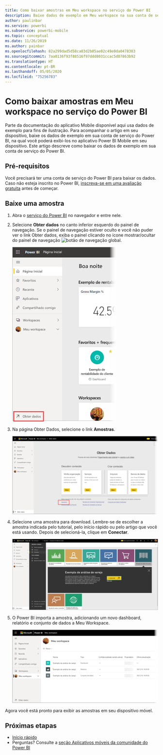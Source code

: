 ```yaml
---
title: Como baixar amostras em Meu workspace no serviço do Power BI
description: Baixe dados de exemplo em Meu workspace na sua conta de serviço do Power BI para uso nos tutoriais do aplicativo Mobile.
author: paulinbar
ms.service: powerbi
ms.subservice: powerbi-mobile
ms.topic: conceptual
ms.date: 11/26/2019
ms.author: painbar
ms.openlocfilehash: 82a299dad5d58ca03d2b05ae02c49e0da0478303
ms.sourcegitcommit: 7aa0136f93f88516f97ddd8031ccac5d07863b92
ms.translationtype: HT
ms.contentlocale: pt-BR
ms.lasthandoff: 05/05/2020
ms.locfileid: "75256783"
---
```

# <a name="downloading-samples-to-my-workspace-in-the-power-bi-service"></a>Como baixar amostras em Meu workspace no serviço do Power BI

Parte da documentação do aplicativo Mobile disponível aqui usa dados de exemplo para fins de ilustração. Para acompanhar o artigo em seu dispositivo, baixe os dados de exemplo em sua conta de serviço do Power BI, na qual você poderá exibi-los no aplicativo Power BI Mobile em seu dispositivo. Este artigo descreve como baixar os dados de exemplo em sua conta de serviço do Power BI. 

## <a name="prerequisites"></a>Pré-requisitos

Você precisará ter uma conta de serviço do Power BI para baixar os dados. Caso não esteja inscrito no Power BI, [inscreva-se em uma avaliação gratuita](https://app.powerbi.com/signupredirect?pbi_source=web) antes de começar.

## <a name="download-a-sample"></a>Baixe uma amostra

1. Abra o [serviço do Power BI](https://app.powerbi.com) no navegador e entre nele.

2. Selecione **Obter dados** no canto inferior esquerdo do painel de navegação. Se o painel de navegação estiver oculto e você não puder ver o link Obter dados, exiba o painel clicando no ícone mostrar/ocultar do painel de navegação ![botão de navegação global](./media/mobile-apps-download-samples/power-bi-iphone-global-nav-button.png).  
   
    ![Obter dados](./media/mobile-apps-download-samples/power-bi-get-data.png)

3. Na página Obter Dados, selecione o link **Amostras**.
   
   ![Ícone de exemplos](./media/mobile-apps-download-samples/power-bi-samples-icon.png)

4. Selecione uma amostra para download. Lembre-se de escolher a amostra indicada pelo tutorial, pelo início rápido ou pelo artigo que você está usando. Depois de selecioná-la, clique em **Conectar**.
  
   ![Escolher Conectar](./media/mobile-apps-download-samples/opportunity-connect.png)
   
5. O Power BI importa a amostra, adicionando um novo dashboard, relatório e conjunto de dados a Meu Workspace.
   
   ![Dashboard de exemplo](./media/mobile-apps-download-samples/power-bi-service-opportunity-sample.png)
  
Agora você está pronto para exibir as amostras em seu dispositivo móvel.

## <a name="next-steps"></a>Próximas etapas
* [Início rápido](mobile-apps-quickstart-view-dashboard-report.md)
* Perguntas? Consulte a [seção Aplicativos móveis da comunidade do Power BI](https://go.microsoft.com/fwlink/?linkid=839277)
